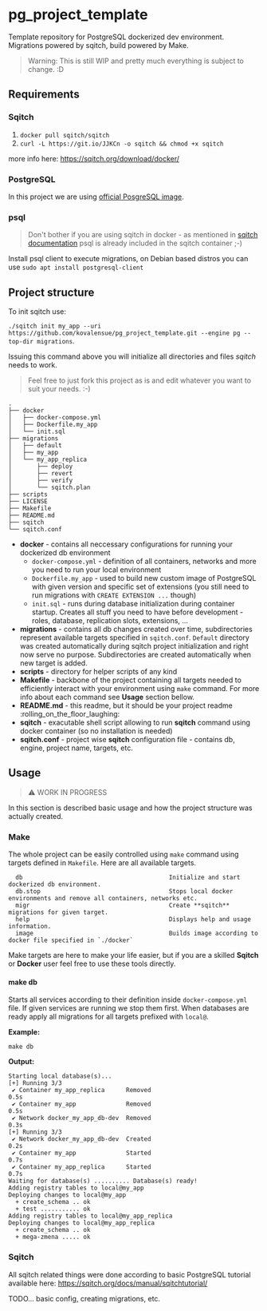 # pg_project_template

Template repository for PostgreSQL dockerized dev environment. Migrations powered by sqitch, build powered by Make.

> Warning: This is still WIP and pretty much everything is subject to change. :D

## Requirements

### Sqitch
1) `docker pull sqitch/sqitch`
2) `curl -L https://git.io/JJKCn -o sqitch && chmod +x sqitch`

more info here: https://sqitch.org/download/docker/

### PostgreSQL

In this project we are using [official PosgreSQL image](https://hub.docker.com/_/postgres).

### psql

> Don't bother if you are using sqitch in docker - as mentioned in [sqitch documentation](https://sqitch.org/docs/manual/sqitchtutorial) psql is already included in the sqitch container ;-)

Install psql client to execute migrations, on Debian based distros you can use `sudo apt install postgresql-client`

## Project structure

To init sqitch use:

`./sqitch init my_app --uri https://github.com/kovalensue/pg_project_template.git --engine pg --top-dir migrations`.

Issuing this command above you will initialize all directories and files *sqitch* needs to work.

> Feel free to just fork this project as is and edit whatever you want to suit your needs. :-)

```
.
├── docker
│   ├── docker-compose.yml
│   ├── Dockerfile.my_app
│   └── init.sql
├── migrations
│   ├── default
│   ├── my_app
│   └── my_app_replica
│       ├── deploy
│       ├── revert
│       ├── verify
│       └── sqitch.plan
├── scripts
├── LICENSE
├── Makefile
├── README.md
├── sqitch
└── sqitch.conf
```

- **docker** - contains all neccessary configurations for running your dockerized db environment
  - `docker-compose.yml` - definition of all containers, networks and more you need to run your local environment
  - `Dockerfile.my_app` - used to build new custom image of PostgreSQL with given version and specific set of extensions (you still need to run migrations with `CREATE EXTENSION ...` though)
  - `init.sql` - runs during database initialization during container startup. Creates all stuff you need to have before development - roles, database, replication slots, extensions, ...
- **migrations** - contains all db changes created over time, subdirectories represent available targets specified in `sqitch.conf`. `Default` directory was created automatically during sqitch project initialization and right now serve no purpose. Subdirectories are created automatically when new target is added.
- **scripts** - directory for helper scripts of any kind
- **Makefile** - backbone of the project containing all targets needed to efficiently interact with your environment using `make` command. For more info about each command see **Usage** section bellow.
- **README.md** - this readme, but it should be your project readme :rolling_on_the_floor_laughing:
- **sqitch** - exacutable shell script allowing to run **sqitch** command using docker container (so no installation is needed)
- **sqitch.conf** - project wise **sqitch** configuration file - contains db, engine, project name, targets, etc.

## Usage

> :warning: WORK IN PROGRESS

In this section is described basic usage and how the project structure was actually created.

### Make

The whole project can be easily controlled using `make` command using targets defined in `Makefile`. Here are all available targets.

```shell
  db                                         Initialize and start dockerized db environment.
  db.stop                                    Stops local docker environments and remove all containers, networks etc.
  migr                                       Create **sqitch** migrations for given target.
  help                                       Displays help and usage information.
  image                                      Builds image according to docker file specified in `./docker`
```

Make targets are here to make your life easier, but if you are a skilled **Sqitch** or **Docker** user feel free to use these tools directly.

#### make db

Starts all services according to their definition inside `docker-compose.yml` file. If given services are running we stop them first. When databases are ready apply all migrations for all targets prefixed with `local@`.

**Example:**

```shell
make db
```
**Output:**

```shell
Starting local database(s)...
[+] Running 3/3
 ✔ Container my_app_replica      Removed                                               0.5s
 ✔ Container my_app              Removed                                               0.5s
 ✔ Network docker_my_app_db-dev  Removed                                               0.3s
[+] Running 3/3
 ✔ Network docker_my_app_db-dev  Created                                               0.2s
 ✔ Container my_app              Started                                               0.7s
 ✔ Container my_app_replica      Started                                               0.7s
Waiting for database(s) .......... Database(s) ready!
Adding registry tables to local@my_app
Deploying changes to local@my_app
  + create_schema .. ok
  + test ........... ok
Adding registry tables to local@my_app_replica
Deploying changes to local@my_app_replica
  + create_schema .. ok
  + mega-zmena ..... ok
```

### Sqitch

All sqitch related things were done according to basic PostgreSQL tutorial available here: https://sqitch.org/docs/manual/sqitchtutorial/


TODO... basic config, creating migrations, etc.
